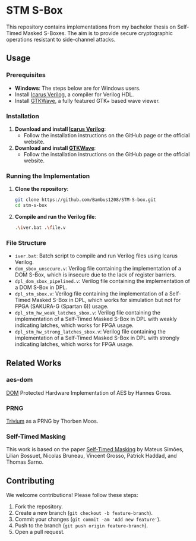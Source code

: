 # STM S-Box
This repository contains implementations from my bachelor thesis on Self-Timed Masked S-Boxes. The aim is to provide secure cryptographic operations resistant to side-channel attacks.

## Usage 

### Prerequisites
- **Windows**: The steps below are for Windows users.
- Install [Icarus Verilog](https://github.com/steveicarus/iverilog), a compiler for Verilog HDL.
- Install [GTKWave](https://github.com/gtkwave/gtkwave), a fully featured GTK+ based wave viewer.

### Installation
1. **Download and install [Icarus Verilog](https://github.com/steveicarus/iverilog)**:
   - Follow the installation instructions on the GitHub page or the official website.
2. **Download and install [GTKWave](https://github.com/gtkwave/gtkwave)**:
   - Follow the installation instructions on the GitHub page or the official website.

### Running the Implementation
1. **Clone the repository**:
    ```sh
    git clone https://github.com/Bambus1208/STM-S-box.git
    cd stm-s-box
    ```
2. **Compile and run the Verilog file**:
    ```sh
    .\iver.bat .\file.v
    ```

### File Structure
- `iver.bat`: Batch script to compile and run Verilog files using Icarus Verilog.
- `dom_sbox_unsecure.v`: Verilog file containing the implementation of a DOM S-Box, which is insecure due to the lack of register barriers.
- `dpl_dom_sbox_pipelined.v`: Verilog file containing the implementation of a DOM S-Box in DPL.
- `dpl_stm_sbox.v`: Verilog file containing the implementation of a Self-Timed Masked S-Box in DPL, which works for simulation but not for FPGA (SAKURA-G (Spartan 6)) usage.
- `dpl_stm_hw_weak_latches_sbox.v`: Verilog file containing the implementation of a Self-Timed Masked S-Box in DPL with weakly indicating latches, which works for FPGA usage.
- `dpl_stm_hw_strong_latches_sbox.v`: Verilog file containing the implementation of a Self-Timed Masked S-Box in DPL with strongly indicating latches, which works for FPGA usage.

## Related Works

### aes-dom
[DOM](https://github.com/hgrosz/aes-dom) Protected Hardware Implementation of AES by Hannes Gross.

### PRNG
[Trivium](https://github.com/uclcrypto/randomness_for_hardware_masking/blob/main/Unrolled%20Stream%20Ciphers/Trivium.vhd) as a PRNG by Thorben Moos.

### Self-Timed Masking
This work is based on the paper [Self-Timed Masking](https://eprint.iacr.org/2022/641.pdf) by Mateus Simões, Lilian Bossuet, Nicolas Bruneau, Vincent Grosso, Patrick Haddad, and Thomas Sarno.

## Contributing
We welcome contributions! Please follow these steps:
1. Fork the repository.
2. Create a new branch (`git checkout -b feature-branch`).
3. Commit your changes (`git commit -am 'Add new feature'`).
4. Push to the branch (`git push origin feature-branch`).
5. Open a pull request.
